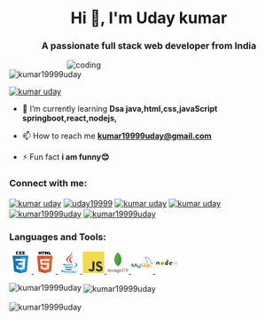 

<!--
**kumar19999uday/kumar19999uday** is a ✨ _special_ ✨ repository because its `README.md` (this file) appears on your GitHub profile.

Here are some ideas to get you started:

- 🔭 I’m currently working on ...
- 🌱 I’m currently learning ...
- 👯 I’m looking to collaborate on ...
- 🤔 I’m looking for help with ...
- 💬 Ask me about ...
- 📫 How to reach me: ...
- 😄 Pronouns: ...
- ⚡ Fun fact: ...
-->


<h1 align="center">Hi 👋, I'm Uday kumar</h1>
<h3 align="center">A passionate full stack web developer from India</h3>
<img align ="right"alt="coding" width="400" src="https://envri.eu/wp-content/uploads/2016/08/software-developer-copy.jpg"

<p align="left"> <img src="https://komarev.com/ghpvc/?username=kumar19999uday&label=Profile%20views&color=0e75b6&style=flat" alt="kumar19999uday" /> </p>

<p align="left"> <a href="https://twitter.com/kumar uday" target="blank"><img src="https://img.shields.io/twitter/follow/kumar uday?logo=twitter&style=for-the-badge" alt="kumar uday" /></a> </p>

- 🌱 I’m currently learning **Dsa java,html,css,javaScript springboot,react,nodejs,**

- 📫 How to reach me **kumar19999uday@gmail.com**

- ⚡ Fun fact **i am funny😊**

<h3 align="left">Connect with me:</h3>
<p align="left">
<a href="https://twitter.com/kumar uday" target="blank"><img align="center" src="https://raw.githubusercontent.com/rahuldkjain/github-profile-readme-generator/master/src/images/icons/Social/twitter.svg" alt="kumar uday" height="30" width="40" /></a>
<a href="https://linkedin.com/in/uday19999" target="blank"><img align="center" src="https://raw.githubusercontent.com/rahuldkjain/github-profile-readme-generator/master/src/images/icons/Social/linked-in-alt.svg" alt="uday19999" height="30" width="40" /></a>
<a href="https://fb.com/kumar uday" target="blank"><img align="center" src="https://raw.githubusercontent.com/rahuldkjain/github-profile-readme-generator/master/src/images/icons/Social/facebook.svg" alt="kumar uday" height="30" width="40" /></a>
<a href="https://instagram.com/kumar uday" target="blank"><img align="center" src="https://raw.githubusercontent.com/rahuldkjain/github-profile-readme-generator/master/src/images/icons/Social/instagram.svg" alt="kumar uday" height="30" width="40" /></a>
<a href="https://www.hackerrank.com/kumar19999uday" target="blank"><img align="center" src="https://raw.githubusercontent.com/rahuldkjain/github-profile-readme-generator/master/src/images/icons/Social/hackerrank.svg" alt="kumar19999uday" height="30" width="40" /></a>
<a href="https://www.leetcode.com/kumar19999uday" target="blank"><img align="center" src="https://raw.githubusercontent.com/rahuldkjain/github-profile-readme-generator/master/src/images/icons/Social/leet-code.svg" alt="kumar19999uday" height="30" width="40" /></a>
</p>

<h3 align="left">Languages and Tools:</h3>
<p align="left"> <a href="https://www.w3schools.com/css/" target="_blank" rel="noreferrer"> <img src="https://raw.githubusercontent.com/devicons/devicon/master/icons/css3/css3-original-wordmark.svg" alt="css3" width="40" height="40"/> </a> <a href="https://www.w3.org/html/" target="_blank" rel="noreferrer"> <img src="https://raw.githubusercontent.com/devicons/devicon/master/icons/html5/html5-original-wordmark.svg" alt="html5" width="40" height="40"/> </a> <a href="https://www.java.com" target="_blank" rel="noreferrer"> <img src="https://raw.githubusercontent.com/devicons/devicon/master/icons/java/java-original.svg" alt="java" width="40" height="40"/> </a> <a href="https://developer.mozilla.org/en-US/docs/Web/JavaScript" target="_blank" rel="noreferrer"> <img src="https://raw.githubusercontent.com/devicons/devicon/master/icons/javascript/javascript-original.svg" alt="javascript" width="40" height="40"/> </a> <a href="https://www.mongodb.com/" target="_blank" rel="noreferrer"> <img src="https://raw.githubusercontent.com/devicons/devicon/master/icons/mongodb/mongodb-original-wordmark.svg" alt="mongodb" width="40" height="40"/> </a> <a href="https://www.mysql.com/" target="_blank" rel="noreferrer"> <img src="https://raw.githubusercontent.com/devicons/devicon/master/icons/mysql/mysql-original-wordmark.svg" alt="mysql" width="40" height="40"/> </a> <a href="https://nodejs.org" target="_blank" rel="noreferrer"> <img src="https://raw.githubusercontent.com/devicons/devicon/master/icons/nodejs/nodejs-original-wordmark.svg" alt="nodejs" width="40" height="40"/> </a> </p>

<p><img align="left" src="https://github-readme-stats.vercel.app/api/top-langs?username=kumar19999uday&show_icons=true&locale=en&layout=compact" alt="kumar19999uday" /></p>

<p>&nbsp;<img align="center" src="https://github-readme-stats.vercel.app/api?username=kumar19999uday&show_icons=true&locale=en" alt="kumar19999uday" /></p>

<p><img align="center" src="https://github-readme-streak-stats.herokuapp.com/?user=kumar19999uday&" alt="kumar19999uday" /></p>
